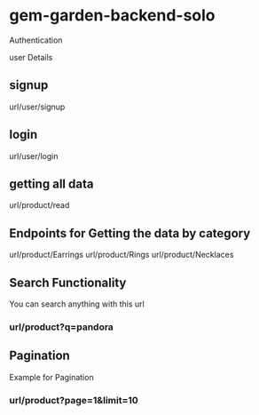 # gem-garden-backend-solo

Authentication

user Details
<h2>signup</h2>
 url/user/signup

<h2>login</h2>
url/user/login

<h2>getting all data</h2>
url/product/read


<h2>Endpoints for Getting the data by category</h2>
url/product/Earrings
url/product/Rings
url/product/Necklaces


<h2>Search Functionality</h2>
You can search anything with this url <br/>
<h3>url/product?q=pandora</h3>

<h2>Pagination</h2>
Example for Pagination <br/>
<h3>url/product?page=1&limit=10</h3>



